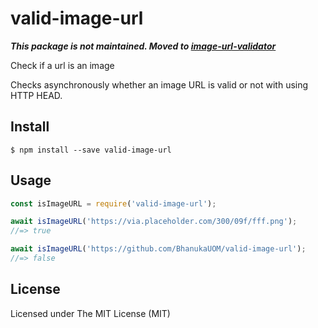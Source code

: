 # valid-image-url

***This package is not maintained. Moved to [image-url-validator](https://www.npmjs.com/package/image-url-validator)***

Check if a url is an image

Checks asynchronously whether an image URL is valid or not with using HTTP HEAD.

## Install

```
$ npm install --save valid-image-url
```


## Usage

```js
const isImageURL = require('valid-image-url');

await isImageURL('https://via.placeholder.com/300/09f/fff.png');
//=> true

await isImageURL('https://github.com/BhanukaUOM/valid-image-url');
//=> false
```

## License

Licensed under The MIT License (MIT)